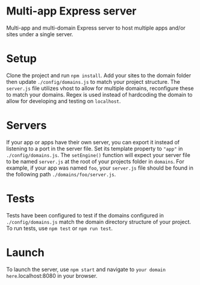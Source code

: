 # Multi-app Express server
Multi-app and multi-domain Express server to host multiple apps and/or sites under a single server. 

# Setup
Clone the project and run `npm install`. Add your sites to the domain folder then update `./config/domains.js` to match your project structure. The `server.js` file utilizes vhost to allow for multiple domains, reconfigure these to match your domains. Regex is used instead of hardcoding the domain to allow for developing and testing on `localhost`.

# Servers
If your app or apps have their own server, you can export it instead of listening to a port in the server file. Set its template property to `"app"` in `./config/domains.js`. The `setEngine()` function will expect your server file to be named `server.js` at the root of your projects folder in `domains`. For example, if your app was named `foo`, your `server.js` file should be found in the following path `./domains/foo/server.js`.

# Tests
Tests have been configured to test if the domains configured in `./config/domains.js` match the domain directory structure of your project. To run tests, use `npm test` or `npm run test`. 

# Launch
To launch the server, use `npm start` and navigate to `your domain here`.localhost:8080 in your browser.